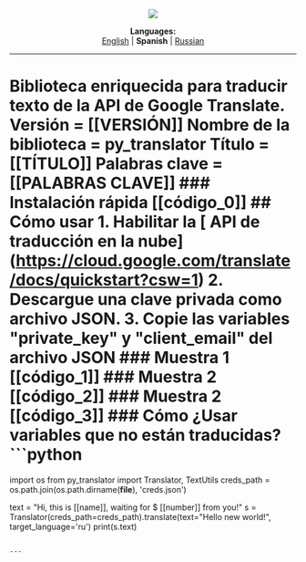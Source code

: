 <p align="center"><img src="https://github.com/markolofsen/py_translator//blob/master/.banners/banner_es.png?raw=1" /></p>
<p align="center"><b>Languages:</b><br /><a href="https://github.com/markolofsen/py_translator/blob/master/README.md">English</a> | <b>Spanish</b> | <a href="https://github.com/markolofsen/py_translator/blob/master/README_ru.md">Russian</a></p>

---

# Biblioteca enriquecida para traducir texto de la API de Google Translate. Versión = [[VERSIÓN]] Nombre de la biblioteca = py_translator Título = [[TÍTULO]] Palabras clave = [[PALABRAS CLAVE]] ### Instalación rápida [[código_0]] ## Cómo usar 1. Habilitar la [ API de traducción en la nube] (https://cloud.google.com/translate/docs/quickstart?csw=1) 2. Descargue una clave privada como archivo JSON. 3. Copie las variables &quot;private_key&quot; y &quot;client_email&quot; del archivo JSON ### Muestra 1 [[código_1]] ### Muestra 2 [[código_2]] ### Muestra 2 [[código_3]] ### Cómo ¿Usar variables que no están traducidas? ```python
import os
from py_translator import Translator, TextUtils
creds_path = os.path.join(os.path.dirname(__file__), 'creds.json')

text = "Hi, this is [[name]], waiting for $ [[number]] from you!"
s = Translator(creds_path=creds_path).translate(text="Hello new world!", target_language='ru')
print(s.text)
``` Resultado: &quot;Привет, это [[name]], жду от тебя $ [[number]]!&quot;

---

